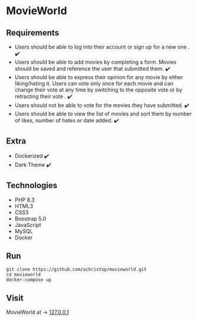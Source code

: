 # MovieWorld

## Requirements

- Users should be able to log into their account or sign up for a new one . ✔️
- Users should be able to add movies by completing a form. Movies should be saved and reference the user that submitted them. ✔️
- Users should be able to express their opinion for any movie by either liking/hating it. Users can vote only once for each movie and can change their vote at any time by switching to the opposite vote or by retracting their vote . ✔️
- Users should not be able to vote for the movies they have submitted. ✔️
- Users should be able to view the list of movies and sort them by number of likes, number of hates or date added. ✔️

## Extra

- Dockerized ✔️
- Dark Theme ✔️

## Technologies

- PHP 8.3
- HTML3
- CSS3
- Boostrap 5.0
- JavaScript
- MySQL
- Docker

## Run

```
git clone https://github.com/achristop/movieworld.git
cd movieworld
docker-compose up
```

## Visit

MovieWorld at -> [127.0.0.1](http://127.0.0.1)
